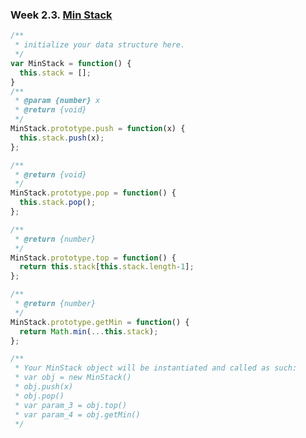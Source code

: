 ### Week 2.3. [Min Stack](https://leetcode.com/explore/featured/card/30-day-leetcoding-challenge/529/week-2/3292/)
```javascript
/**
 * initialize your data structure here.
 */
var MinStack = function() {
  this.stack = [];
}
/** 
 * @param {number} x
 * @return {void}
 */
MinStack.prototype.push = function(x) {
  this.stack.push(x);
};

/**
 * @return {void}
 */
MinStack.prototype.pop = function() {
  this.stack.pop();
};

/**
 * @return {number}
 */
MinStack.prototype.top = function() {
  return this.stack[this.stack.length-1];
};

/**
 * @return {number}
 */
MinStack.prototype.getMin = function() {
  return Math.min(...this.stack);
};

/** 
 * Your MinStack object will be instantiated and called as such:
 * var obj = new MinStack()
 * obj.push(x)
 * obj.pop()
 * var param_3 = obj.top()
 * var param_4 = obj.getMin()
 */
```
